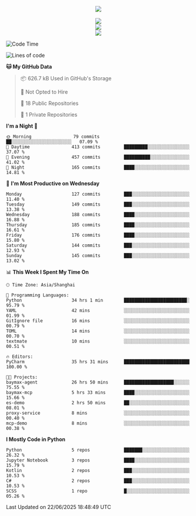 <div align="center">
  <img src="https://readme-typing-svg.demolab.com?font=Zhi+Mang+Xing&size=40&pause=1000&color=000000&center=true&vCenter=true&lines=Baymax%E5%B0%8F%E6%8C%AF;Hello%20World"/><br/>
  <br/>
  <img src="https://skillicons.dev/icons?i=java,kotlin,python,c,cpp,html,css,javascript" /><br/>
  <img src="https://skillicons.dev/icons?i=spring,vue,pytorch,maven,gradle,mysql,sqlite,linux" /><br/>
  <img src="https://skillicons.dev/icons?i=idea,pycharm,webstorm,androidstudio,vscode,git,vim,md" /><br/>
</div>

<!--START_SECTION:waka-->
![Code Time](http://img.shields.io/badge/Code%20Time-1%2C058%20hrs%2022%20mins-blue)

![Lines of code](https://img.shields.io/badge/From%20Hello%20World%20I%27ve%20Written-6.1%20million%20lines%20of%20code-blue)

**🐱 My GitHub Data** 

> 📦 626.7 kB Used in GitHub's Storage 
 > 
> 🚫 Not Opted to Hire
 > 
> 📜 18 Public Repositories 
 > 
> 🔑 1 Private Repositories 
 > 
**I'm a Night 🦉** 

```text
🌞 Morning                79 commits          ██░░░░░░░░░░░░░░░░░░░░░░░   07.09 % 
🌆 Daytime                413 commits         █████████░░░░░░░░░░░░░░░░   37.07 % 
🌃 Evening                457 commits         ██████████░░░░░░░░░░░░░░░   41.02 % 
🌙 Night                  165 commits         ████░░░░░░░░░░░░░░░░░░░░░   14.81 % 
```
📅 **I'm Most Productive on Wednesday** 

```text
Monday                   127 commits         ███░░░░░░░░░░░░░░░░░░░░░░   11.40 % 
Tuesday                  149 commits         ███░░░░░░░░░░░░░░░░░░░░░░   13.38 % 
Wednesday                188 commits         ████░░░░░░░░░░░░░░░░░░░░░   16.88 % 
Thursday                 185 commits         ████░░░░░░░░░░░░░░░░░░░░░   16.61 % 
Friday                   176 commits         ████░░░░░░░░░░░░░░░░░░░░░   15.80 % 
Saturday                 144 commits         ███░░░░░░░░░░░░░░░░░░░░░░   12.93 % 
Sunday                   145 commits         ███░░░░░░░░░░░░░░░░░░░░░░   13.02 % 
```


📊 **This Week I Spent My Time On** 

```text
🕑︎ Time Zone: Asia/Shanghai

💬 Programming Languages: 
Python                   34 hrs 1 min        ████████████████████████░   95.79 % 
YAML                     42 mins             ░░░░░░░░░░░░░░░░░░░░░░░░░   01.99 % 
GitIgnore file           16 mins             ░░░░░░░░░░░░░░░░░░░░░░░░░   00.79 % 
TOML                     14 mins             ░░░░░░░░░░░░░░░░░░░░░░░░░   00.70 % 
textmate                 10 mins             ░░░░░░░░░░░░░░░░░░░░░░░░░   00.51 % 

🔥 Editors: 
PyCharm                  35 hrs 31 mins      █████████████████████████   100.00 % 

🐱‍💻 Projects: 
baymax-agent             26 hrs 50 mins      ███████████████████░░░░░░   75.55 % 
baymax-mcp               5 hrs 33 mins       ████░░░░░░░░░░░░░░░░░░░░░   15.66 % 
es-demo                  2 hrs 50 mins       ██░░░░░░░░░░░░░░░░░░░░░░░   08.01 % 
proxy-service            8 mins              ░░░░░░░░░░░░░░░░░░░░░░░░░   00.40 % 
mcp-demo                 8 mins              ░░░░░░░░░░░░░░░░░░░░░░░░░   00.38 % 
```

**I Mostly Code in Python** 

```text
Python                   5 repos             ███████░░░░░░░░░░░░░░░░░░   26.32 % 
Jupyter Notebook         3 repos             ████░░░░░░░░░░░░░░░░░░░░░   15.79 % 
Kotlin                   2 repos             ███░░░░░░░░░░░░░░░░░░░░░░   10.53 % 
C#                       2 repos             ███░░░░░░░░░░░░░░░░░░░░░░   10.53 % 
SCSS                     1 repo              █░░░░░░░░░░░░░░░░░░░░░░░░   05.26 % 
```




 Last Updated on 22/06/2025 18:48:49 UTC
<!--END_SECTION:waka-->





